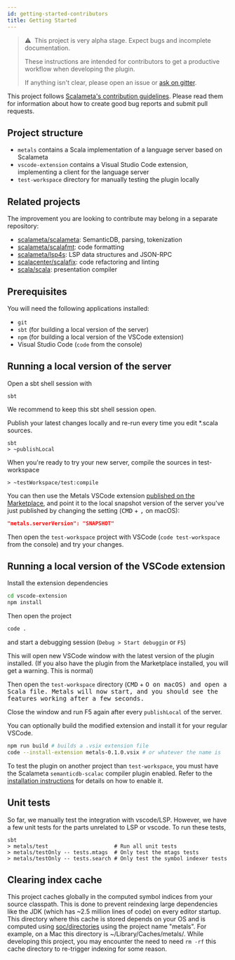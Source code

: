 ```yaml
---
id: getting-started-contributors
title: Getting Started
---
```


> ⚠ ️ This project is very alpha stage. Expect bugs and incomplete documentation.
>
> These instructions are
intended for contributors to get a productive workflow when developing the
plugin.
>
> If anything isn't clear, please open an issue or
[ask on gitter](https://gitter.im/scalameta/metals).

This project follows
[Scalameta's contribution guidelines](https://github.com/scalameta/scalameta/blob/master/CONTRIBUTING.md).
Please read them for information about how to create good bug reports and submit
pull requests.

## Project structure

* `metals` contains a Scala implementation of a language server based on Scalameta
* `vscode-extension` contains a Visual Studio Code extension, implementing a
  client for the language server
* `test-workspace` directory for manually testing the plugin locally

## Related projects

The improvement you are looking to contribute may belong in a separate repository:

* [scalameta/scalameta](https://github.com/scalameta/scalameta/): SemanticDB, parsing, tokenization
* [scalameta/scalafmt](https://github.com/scalameta/scalafmt/): code formatting
* [scalameta/lsp4s](https://github.com/scalameta/lsp4s/): LSP data structures and JSON-RPC
* [scalacenter/scalafix](https://github.com/scalacenter/scalafix/): code refactoring and linting
* [scala/scala](https://github.com/scala/scala/): presentation compiler

## Prerequisites
You will need the following applications installed:

* `git`
* `sbt` (for building a local version of the server)
* `npm` (for building a local version of the VSCode extension)
* Visual Studio Code (`code` from the console)

## Running a local version of the server
Open a sbt shell session with

```
sbt
```

We recommend to keep this sbt shell session open.

Publish your latest changes locally and re-run every time you edit *.scala sources.
```
sbt
> ~publishLocal
```

When you're ready to try your new server, compile the sources in test-workspace

```
> ~testWorkspace/test:compile
```

You can then use the Metals VSCode extension [published on the Marketplace](https://marketplace.visualstudio.com/items?itemName=scalameta.metals),
and point it to the local snapshot version of the server you've just published by changing the
setting (<kbd>CMD</kbd> + <kbd>,</kbd> on macOS):

```json
"metals.serverVersion": "SNAPSHOT"
```

Then open the `test-workspace` project with VSCode (`code test-workspace` from the console)
and try your changes.

## Running a local version of the VSCode extension

Install the extension dependencies

```sh
cd vscode-extension
npm install
```

Then open the project

```sh
code .
```

and start a debugging session (`Debug > Start debuggin` or `F5`)

This will open new VSCode window with the latest version of the plugin installed.
(If you also have the plugin from the Marketplace installed, you will get a warning. This is normal)

Then open the `test-workspace` directory (<kbd>CMD</kbd> + <kbd>O</kdb> on macOS) and open a Scala
file. Metals will now start, and you should see the features working after a few seconds.

Close the window and run F5 again after every `publishLocal` of the server.

You can optionally build the modified extension and install it for your regular VSCode.

```sh
npm run build # builds a .vsix extension file
code --install-extension metals-0.1.0.vsix # or whatever the name is
```

To test the plugin on another project than `test-workspace`, you must have the
Scalameta `semanticdb-scalac` compiler plugin enabled.
Refer to the [installation instructions](/docs/installation.md) for details on how to enable it.

## Unit tests

So far, we manually test the integration with vscode/LSP. However, we have a few
unit tests for the parts unrelated to LSP or vscode. To run these tests,

```
sbt
> metals/test                     # Run all unit tests
> metals/testOnly -- tests.mtags  # Only test the mtags tests
> metals/testOnly -- tests.search # Only test the symbol indexer tests
```

## Clearing index cache

This project caches globally in the computed symbol indices from your source
classpath. This is done to prevent reindexing large dependencies like the JDK
(which has ~2.5 million lines of code) on every editor startup. This directory
where this cache is stored depends on your OS and is computed using
[soc/directories](https://github.com/soc/directories) using the project name
"metals". For example, on a Mac this directory is ~/Library/Caches/metals/.
While developing this project, you may encounter the need to need `rm -rf` this
cache directory to re-trigger indexing for some reason.
